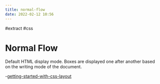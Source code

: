 ```yaml
---
title: normal-flow
date: 2022-02-12 10:56
---
```


#extract
#css

# Normal Flow

Default HTML display mode. Boxes are displayed one after another based on the writing mode of the document.

-[getting-started-with-css-layout](getting-started-with-css-layout)
